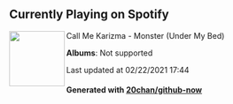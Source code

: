 ## Currently Playing on Spotify

[<img align="left" width="100" src="https://i.scdn.co/image/ab67616d0000b273ebc3ea9efe370f5461973b9d">](https://open.spotify.com/album/3ukdoeD1Xxoh0lTp80Xkzu)

Call Me Karizma - Monster (Under My Bed)

**Albums**: Not supported

Last updated at 02/22/2021 17:44

#### Generated with [20chan/github-now](https://github.com/20chan/github-now)


<!--
**20chan/20chan** is a ✨ _special_ ✨ repository because its `README.md` (this file) appears on your GitHub profile.

Here are some ideas to get you started:

- 🔭 I’m currently working on ...
- 🌱 I’m currently learning ...
- 👯 I’m looking to collaborate on ...
- 🤔 I’m looking for help with ...
- 💬 Ask me about ...
- 📫 How to reach me: ...
- 😄 Pronouns: ...
- ⚡ Fun fact: ...
-->
